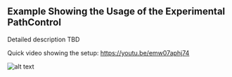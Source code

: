 ## Example Showing the Usage of the Experimental PathControl

Detailed description TBD

Quick video showing the setup: https://youtu.be/emw07aphj74

![alt text](https://raw.githubusercontent.com/luni64/TeensyStep/PathControl/examples/WheelsOnWheelsOnWheels/result.PNG)
